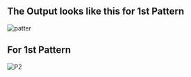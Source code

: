 ## The Output looks like this for 1st Pattern
![patter](https://github.com/KhawajaAbdulMoiz/First-Pattern/assets/156238498/2420ebff-8f8b-4c31-af5c-faffc5b09603)

## For 1st Pattern
![P2](https://github.com/KhawajaAbdulMoiz/First-Pattern/assets/156238498/425003d0-bdc8-4c8e-9ebd-134f41919170)
